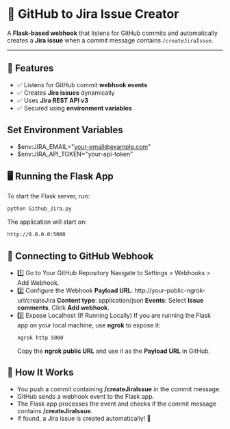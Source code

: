 # 🚀 GitHub to Jira Issue Creator  

A **Flask-based webhook** that listens for GitHub commits and automatically creates a **Jira issue** when a commit message contains `/createJiraIssue`.

---

## 📌 Features
- ✅ Listens for GitHub commit **webhook events**  
- ✅ Creates **Jira issues** dynamically  
- ✅ Uses **Jira REST API v3**  
- ✅ Secured using **environment variables**  

## Set Environment Variables
- $env:JIRA_EMAIL="your-email@example.com"
- $env:JIRA_API_TOKEN="your-api-token"

## 🖥️ Running the Flask App
To start the Flask server, run:

```bash
python Github_Jira.py
```
The application will start on:
```bash
http://0.0.0.0:5000
```

## 🔗 Connecting to GitHub Webhook
- 1️⃣ Go to Your GitHub Repository
  Navigate to Settings > Webhooks > Add Webhook.
- 2️⃣ Configure the Webhook
    **Payload URL**: http://your-public-ngrok-url/createJira
    **Content type**: application/json
    **Events**: Select **Issue comments**.
    Click **Add webhook**.
- 3️⃣ Expose Localhost (If Running Locally)
    If you are running the Flask app on your local machine, use **ngrok** to expose it:
    ```bash
    ngrok http 5000
    ```
    Copy the **ngrok public URL** and use it as the **Payload URL** in GitHub.

## 📝 How It Works
- You push a commit containing **/createJiraIssue** in the commit message.
- GitHub sends a webhook event to the Flask app.
- The Flask app processes the event and checks if the commit message contains **/createJiraIssue**.
- If found, a Jira issue is created automatically! 🎉